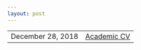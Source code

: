 ```yaml
---
layout: post
---
```


<?php include_once("analyticstracking.php") ?>

<table class="table table-hover">
<tr>
  <td class='col-md-3'>December 28, 2018 </td>
  <td><a href="/downloads/cv/resume.pdf">Academic CV</a></td>
</tr>
</table>

